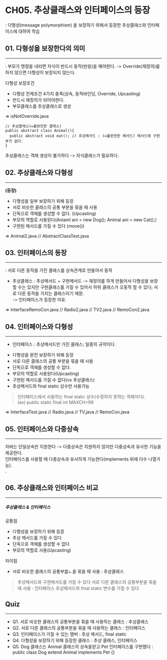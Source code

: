 # CH05. 추상클래스와 인터페이스의 등장
: 다형성(message polymorphism) 을 보장하기 위해서 등장한 추상클래스와 인터페이스에 대하여 학습

## 01. 다형성을 보장한다의 의미
---
: 부모가 명령을 내리면 자식이 반드시 동작(반응)을 해야한다.
-> Override(재정의)를 하지 않으면 다형성이 보장되지 않는다.   

다형성 보장조건
- 다형성 전제조건 4가지 충족(상속, 동적바인딩, Override, Upcasting)
- 반드시 재정의가 되어야한다.
- 부모클래스를 추상클래스로 생성

=> isNotOverride.java

```
// 추상클래스(=불완전한 클래스)
public abstract class Animal(){ 
  public abstract void eat(); // 추상메서드 : (=불완전한 메서드) 메서드에 구현부가 없다.
}
```
추상클래스는 객체 생성이 불가하다 -> 자식클래스가 필요하다.

## 02. 추상클래스와 다형성
---
__(등장)__
- 다형성을 일부 보장하기 위해 등장
- 서로 비슷한 클래스의 공통 부분을 묶을 때 사용
- 단독으로 객체를 생성할 수 없다. (Upcasting)
- 부모의 역할로 사용된다(Aniaml ani = new Dog(); Animal ani = new Cat();)
- 구현된 메서드를 가질 수 있다 (move())

=> Animal2.java // AbstractClassTest.java

## 03. 인터페이스의 등장
---
: 서로 다른 동작을 가진 클래스를 상속관계로 만들어서 동작

* 추상클래스 : 추상메서드 + 구현메서드
-> 재정의를 하게 만들어서 다형성을 보장할 수는 있지만 구현클래스를 가질 수 있어서 하위 클래스가 오동작 할 수 있다; 서로 다른 동작을 가지는 클래스이기 때문.   
-> 인터페이스가 등장한 이유.

=> InterfaceRemoCon.java // Radio2.java // TV2.java // RemoCon2.java

## 04. 인터페이스와 다형성
---
* 인터페이스 : 추상메서드만 가진 클래스; 일종의 규약이다.
- 다형성을 완전 보장하기 위해 등장
- 서로 다른 클래스의 공통 부분을 묶을 때 사용
- 단독으로 객체를 생성할 수 없다.
- 부모의 역할로 사용된다(Upcasting)
- 구현된 메서드를 가질 수 없다(vs 추상클래스)
- 추상메서드와 final static 상수만 사용가능
> 인터페이스에서 사용하는 final static 상수(수정하지 못하는 객체이다).   
> (ex) public static final int MAXCH=99   

=> InterfaceTest.java // Radio.java // TV.java // RemoCon.java

## 05. 인터페이스와 다중상속
---
자바는 단일상속만 지원한다 -> 다중상속은 지원하지 않지만 다중상속과 유사한 기능을 제공한다.   
인터페이스를 사용할 때 다중상속과 유사하게 기능한다(implements 뒤에 다수 나열가능).   
.


## 06. 추상클래스와 인터페이스 비교
---
##### 추상클래스 & 인터페이스
공통점
- 다형성을 보장하기 위해 등장
- 추상 메서드를 가질 수 있다
- 단독으로 객체를 생성할 수 없다
- 부모의 역할로 사용(Upcasting)

차이점
- 서로 비슷한 클래스의 공통부붑ㄴ을 묶을 때 사용 : 추상클래스
> 추상메서드와 구현메서드를 가질 수 있다
서로 다른 클래스의 공통부분을 묶을 때 사용 : 인터페이스
> 추상메서드와 final static 변수를 가질 수 있다

## Quiz
---
- Q1. 서로 비슷한 클래스의 공통부분을 묶을 때 사용하는 클래스 : 추상클래스
- Q2. 서로 다른 클래스의 공통부분을 묶을 때 사용하는 클래스 : 인터페이스
- Q3. 인터페이스가 가질 수 있는 멤버 : 추상 메서드, final static
- Q4. 다형성을 보장하기 위해 등장한 클래스 : 추상 클래스, 인터페이스
- Q5. Dog 클래스는 Animal 클래스의 상속을받고 Pet 인터페이스를 구현했다
: public class Dog extend Animal implements Pet {}
